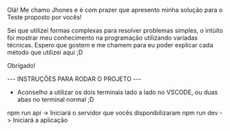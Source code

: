 Olá! Me chamo Jhones e é com prazer que apresento minha solução para o Teste proposto por vocês!

Sei que utilizei formas complexas para resolver problemas simples, o intúito foi mostrar meu
conhecimento na programação utilizando variadas técnicas. Espero que gostem e me chamem para
eu poder explicar cada método que utilizei aqui ;D

Obrigado!

--- INSTRUÇÕES PARA RODAR O PROJETO ---

* Aconselho a utilizar os dois terminais lado a lado no VSCODE, ou duas abas no terminal normal ;D

npm run api -> Iniciará o servidor que vocês disponibilizaram
npm run dev -> Iniciará a aplicação